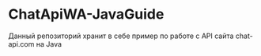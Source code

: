 # ChatApiWA-JavaGuide
Данный репозиторий хранит в себе пример по работе с API сайта chat-api.com на Java
